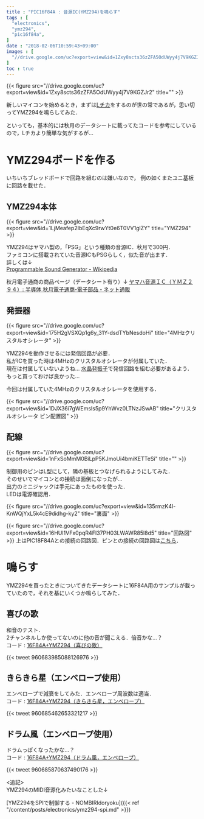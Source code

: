 ```yaml
---
title : "PIC16F84A : 音源IC(YMZ294)を鳴らす"
tags : [
  "electronics",
  "ymz294",
  "pic16f84a",
]
date : "2018-02-06T10:59:43+09:00"
images : [
  "//drive.google.com/uc?export=view&id=1Zxy8scts36zZFA5OdUWyy4j7V9KGZJr2",
]
toc : true
---
```


{{< figure src="//drive.google.com/uc?export=view&id=1Zxy8scts36zZFA5OdUWyy4j7V9KGZJr2" title="" >}}

新しいマイコンを始めるとき，まずは[Lチカ](http://dic.nicovideo.jp/a/l%E3%83%81%E3%82%AB)をするのが世の常であるが，思い切ってYMZ294を鳴らしてみた．  
<!--more-->

といっても，基本的には秋月のデータシートに載ってたコードを参考にしているので，Lチカより簡単な気がするが... 

# YMZ294ボードを作る

いちいちブレッドボードで回路を組むのは嫌いなので，
例の如くまたユニ基板に回路を載せた．

## YMZ294本体

{{< figure src="//drive.google.com/uc?export=view&id=1LjMeafep2IbEqXc9rwYt0e6T0VV1glZY" title="YMZ294" >}}

YMZ294はヤマハ製の，「PSG」という種類の音源IC．秋月で300円．  
ファミコンに搭載されていた音源ICもPSGらしく，似た音が出ます．  
詳しくは↓  
[Programmable Sound Generator - Wikipedia](https://ja.wikipedia.org/wiki/Programmable_Sound_Generator)

秋月電子通商の商品ページ（データシート有り）↓
[ヤマハ音源ＩＣ（ＹＭＺ２９４）: 半導体 秋月電子通商-電子部品・ネット通販](http://akizukidenshi.com/catalog/g/gI-12141/)

## 発振器

{{< figure src="//drive.google.com/uc?export=view&id=175H2gVSXQp1g6y_31Y-dsdTYbNesdoHi" title="4MHzクリスタルオシレータ" >}}

YMZ294を動作させるには発信回路が必要．  
私がICを買った時は4MHzのクリスタルオシレータが付属していた．  
現在は付属していないようね... [水晶発振子](http://akizukidenshi.com/catalog/g/gP-08665/)で発信回路を組む必要があるよう．  
もっと買っておけば良かった...   

今回は付属していた4MHzのクリスタルオシレータを使用する．  

{{< figure src="//drive.google.com/uc?export=view&id=1DJX36i7gWEmsIs5p9YhWvz0LTNzJSwAB" title="クリスタルオシレータ ピン配置図" >}}

## 配線

{{< figure src="//drive.google.com/uc?export=view&id=1nFxSoMmM0BiLpP5KJmoUi4bmiKETTeSi" title="" >}}

制御用のピンはL型にして，隣の基板とつなげられるようにしてみた．  
そのせいでマイコンとの接続は面倒になったが...   
出力のミニジャックは手元にあったものを使った．  
LEDは電源確認用．  

{{< figure src="//drive.google.com/uc?export=view&id=135rmzK4l-KnWQjYxL5k4cE9didhg-ky2" title="裏面" >}}

{{< figure src="//drive.google.com/uc?export=view&id=16HUI1VFx0pqR4FI37PH03LWAWR85l8d5" title="回路図" >}}
上はPIC18F84Aとの接続の回路図．ピンとの接続の回路図は[こちら](https://cdn-ak.f.st-hatena.com/images/fotolife/h/ha2zakura/20180922/20180922085940.png)．

# 鳴らす

YMZ294を買ったときについてきたデータシートに16F84A用のサンプルが載っていたので，それを基にいくつか鳴らしてみた．


## 喜びの歌

和音のテスト．  
2チャンネルしか使ってないのに他の音が聞こえる．倍音かな...？  
コード : [16F84A+YMZ294（喜びの歌）](https://gist.github.com/ha2zakura/a4c3d3396ceaa2aeb02f63ac9f5ae67f)

{{< tweet 960683985088126976 >}}


## きらきら星（エンベロープ使用）
エンベロープで減衰をしてみた．エンベロープ周波数は適当．  
コード : [16F84A+YMZ294（きらきら星，エンベロープ）](https://gist.github.com/ha2zakura/ef6cd501f81ce69d553674f23d50f842)

{{< tweet 960685462653321217 >}}


## ドラム風（エンベロープ使用）
ドラムっぽくなったかな...？  
コード : [16F84A+YMZ294（ドラム風，エンベロープ）](https://gist.github.com/ha2zakura/70c8780308edc1861a601429b6e207fe)

{{< tweet 960685870637490176 >}}


<追記>  
YMZ294のMIDI音源化みたいなことした↓


[YMZ294をSPIで制御する - NOMBIRIdoryoku]({{< ref "/content/posts/electronics/ymz294-spi.md" >}})



